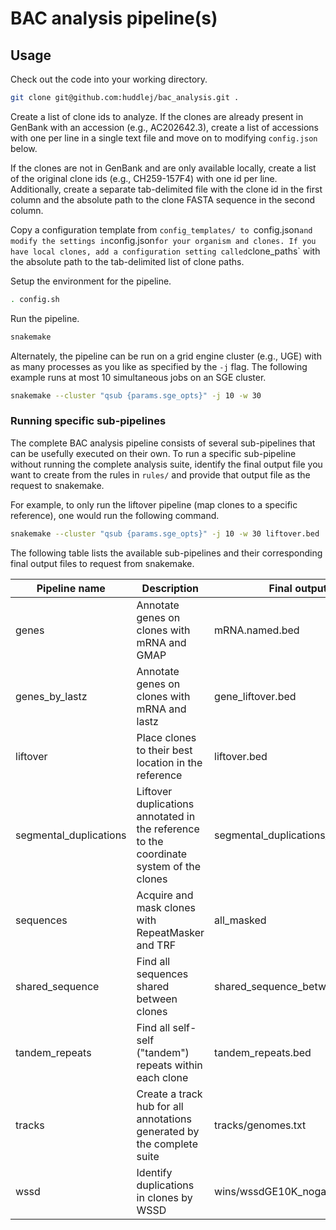 # BAC analysis pipeline(s)

## Usage

Check out the code into your working directory.

```bash
git clone git@github.com:huddlej/bac_analysis.git .
```

Create a list of clone ids to analyze. If the clones are already present in
GenBank with an accession (e.g., AC202642.3), create a list of accessions with
one per line in a single text file and move on to modifying `config.json` below.

If the clones are not in GenBank and are only available locally, create a list
of the original clone ids (e.g., CH259-157F4) with one id per
line. Additionally, create a separate tab-delimited file with the clone id in
the first column and the absolute path to the clone FASTA sequence in the second
column.

Copy a configuration template from `config_templates/ to `config.json` and
modify the settings in `config.json` for your organism and clones. If you have
local clones, add a configuration setting called `clone_paths` with the absolute
path to the tab-delimited list of clone paths.

Setup the environment for the pipeline.

```bash
. config.sh
```

Run the pipeline.

```bash
snakemake
```

Alternately, the pipeline can be run on a grid engine cluster (e.g., UGE) with
as many processes as you like as specified by the `-j` flag. The following
example runs at most 10 simultaneous jobs on an SGE cluster.

```bash
snakemake --cluster "qsub {params.sge_opts}" -j 10 -w 30
```

### Running specific sub-pipelines

The complete BAC analysis pipeline consists of several sub-pipelines that can be
usefully executed on their own. To run a specific sub-pipeline without running
the complete analysis suite, identify the final output file you want to create
from the rules in `rules/` and provide that output file as the request to
snakemake.

For example, to only run the liftover pipeline (map clones to a specific
reference), one would run the following command.

```bash
snakemake --cluster "qsub {params.sge_opts}" -j 10 -w 30 liftover.bed
```

The following table lists the available sub-pipelines and their corresponding
final output files to request from snakemake.

| Pipeline name | Description | Final output file |
| ------------- | ----------- | ----------------- |
| genes | Annotate genes on clones with mRNA and GMAP | mRNA.named.bed |
| genes_by_lastz | Annotate genes on clones with mRNA and lastz | gene_liftover.bed |
| liftover | Place clones to their best location in the reference | liftover.bed |
| segmental_duplications | Liftover duplications annotated in the reference to the coordinate system of the clones | segmental_duplications_in_bacs.bed |
| sequences | Acquire and mask clones with RepeatMasker and TRF | all_masked |
| shared_sequence | Find all sequences shared between clones | shared_sequence_between_clones.bed |
| tandem_repeats | Find all self-self ("tandem") repeats within each clone | tandem_repeats.bed |
| tracks | Create a track hub for all annotations generated by the complete suite | tracks/genomes.txt |
| wssd | Identify duplications in clones by WSSD | wins/wssdGE10K_nogap.tab |
